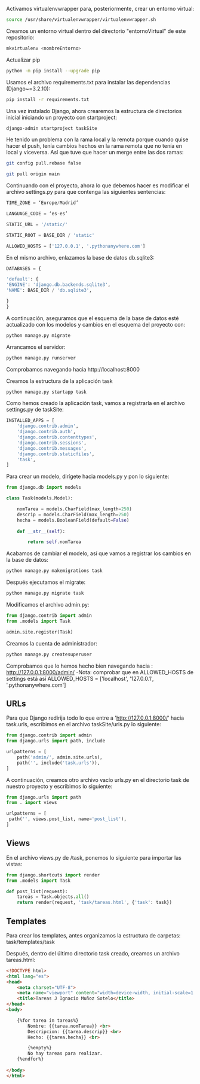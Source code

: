 Activamos virtualenvwrapper para, posteriormente, crear un entorno virtual: 

```bash
source /usr/share/virtualenvwrapper/virtualenvwrapper.sh
```

Creamos un entorno virtual dentro del directorio "entornoVirtual" de este repositorio:

```bash 
mkvirtualenv <nombreEntorno>  
```
Actualizar pip

```bash
python -m pip install --upgrade pip
```
Usamos el archivo requirements.txt para instalar las dependencias (Django~=3.2.10):
```bash
pip install -r requirements.txt
```
Una vez instalado Django, ahora crearemos la estructura de directorios inicial iniciando un proyecto con startproject:
```bash
django-admin startproject taskSite
```
He tenido un problema con la rama local y la remota porque cuando quise hacer el push, tenía cambios hechos en la rama remota que no tenía en local y viceversa. Así que tuve que hacer un merge entre las dos ramas: 
```bash
git config pull.rebase false
```
```bash
git pull origin main
```

Continuando con el proyecto, ahora lo que debemos hacer es modificar el archivo settings.py para que contenga las siguientes sentencias:

```python
TIME_ZONE = ‘Europe/Madrid’

LANGUAGE_CODE = ‘es-es’

STATIC_URL = '/static/'

STATIC_ROOT = BASE_DIR / 'static'

ALLOWED_HOSTS = ['127.0.0.1', '.pythonanywhere.com']
```

En el mismo archivo, enlazamos la base de datos db.sqlite3: 

```python
DATABASES = {

'default': {
'ENGINE': 'django.db.backends.sqlite3',
'NAME': BASE_DIR / 'db.sqlite3',

}
}
```

A continuación, aseguramos que el esquema de la base de datos esté actualizado con los modelos y cambios en el esquema del proyecto con: 

```bash
python manage.py migrate
```

 Arrancamos el servidor: 

 ```bash
python manage.py runserver
 ```

 Comprobamos navegando hacia http://localhost:8000

Creamos la estructura de la aplicación task

```bash
python manage.py startapp task
```

Como hemos creado la aplicación task, vamos a registrarla en el archivo settings.py de taskSite:

```python
INSTALLED_APPS = [
    'django.contrib.admin',
    'django.contrib.auth',
    'django.contrib.contenttypes',
    'django.contrib.sessions',
    'django.contrib.messages',
    'django.contrib.staticfiles',
    'task',
]
```

Para crear un modelo, dirígete hacia models.py y pon lo siguiente: 

```python
from django.db import models

class Task(models.Model):

    nomTarea = models.CharField(max_length=250)
    descrip = models.CharField(max_length=250)
    hecha = models.BooleanField(default=False)
    
    def __str__(self):

        return self.nomTarea
```

Acabamos de cambiar el modelo, así que vamos a registrar los cambios en la base de datos: 

```bash
python manage.py makemigrations task
```

Después ejecutamos el migrate:

```bash
python manage.py migrate task
```

Modificamos el archivo admin.py: 

```python
from django.contrib import admin
from .models import Task

admin.site.register(Task)
```

Creamos la cuenta de administrador: 

```bash
python manage.py createsuperuser
```

Comprobamos que lo hemos hecho bien navegando hacia : http://127.0.0.1:8000/admin/
-Nota: comprobar que en ALLOWED_HOSTS de settings está así ALLOWED_HOSTS = ['localhost', '127.0.0.1', '.pythonanywhere.com']

## URLs

Para que Django redirija todo lo que entre a 'http://127.0.0.1:8000/' hacia task.urls, escribimos en el archivo taskSite/urls.py lo siguiente:

```python
from django.contrib import admin
from django.urls import path, include

urlpatterns = [
    path('admin/', admin.site.urls),
    path('', include('task.urls')),
]
```

A continuación, creamos otro archivo vacío urls.py en el directorio task de nuestro proyecto y escribimos lo siguiente:

```python
from django.urls import path
from . import views

urlpatterns = [
 path('', views.post_list, name='post_list'),
]
```

## Views

En el archivo views.py de /task, ponemos lo siguiente para importar las vistas: 

```python
from django.shortcuts import render
from .models import Task

def post_list(request):
    tareas = Task.objects.all()
    return render(request, 'task/tareas.html', {'task': task})
```

## Templates

Para crear los templates, antes organizamos la estructura de carpetas: task/templates/task

Después, dentro del último directorio task creado, creamos un archivo tareas.html:

```html
<!DOCTYPE html>
<html lang="es">
<head>
    <meta charset="UTF-8">
    <meta name="viewport" content="width=device-width, initial-scale=1.0">
    <title>Tareas J Ignacio Muñoz Sotelo</title>
</head>
<body>

    {%for tarea in tareas%}
        Nombre: {{tarea.nomTarea}} <br>
        Descripcion: {{tarea.descrip}} <br>
        Hecho: {{tarea.hecha}} <br>

        {%empty%}
        No hay tareas para realizar.
    {%endfor%}
    
</body>
</html>
```
